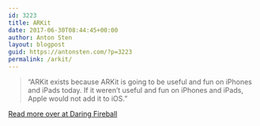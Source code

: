 ```yaml
---
id: 3223
title: ARKit
date: 2017-06-30T08:44:45+00:00
author: Anton Sten
layout: blogpost
guid: https://antonsten.com/?p=3223
permalink: /arkit/
---
```

> &#8220;ARKit exists because ARKit is going to be useful and fun on iPhones and iPads today. If it weren’t useful and fun on iPhones and iPads, Apple would not add it to iOS.&#8221;

[Read more over at Daring Fireball](https://daringfireball.net/2017/06/munsters_model)
